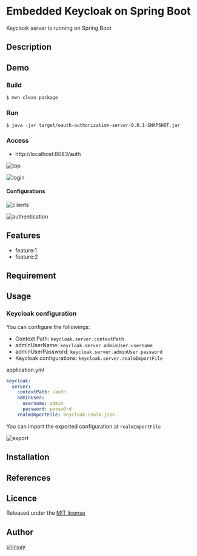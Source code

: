 # Embedded Keycloak on Spring Boot

Keycloak server is running on Spring Boot

## Description

## Demo
### Build
```shell
$ mvn clean package
```

### Run
```shell
$ java -jar target/oauth-authorization-server-0.0.1-SNAPSHOT.jar
```

### Access
- http://localhost:8083/auth

![top](https://user-images.githubusercontent.com/3072734/123707769-2d87a580-d8a5-11eb-92ca-8620bf13764e.png)

![login](https://user-images.githubusercontent.com/3072734/123707820-45f7c000-d8a5-11eb-8bdb-05a8796629fe.png)

#### Configurations
![clients](https://user-images.githubusercontent.com/3072734/123708111-d46c4180-d8a5-11eb-880f-ead20c14ce09.png)

![authentication](https://user-images.githubusercontent.com/3072734/123708228-01205900-d8a6-11eb-9b54-99176b66913b.png)


## Features

- feature:1
- feature:2

## Requirement

## Usage
### Keycloak configuration
You can configure the followings:
- Context Path: `keycloak.server.contextPath`
- adminUserName: `keycloak.server.adminUser.username`
- adminUserPassword: `keycloak.server.adminUser.password`
- Keycloak configurations: `keycloak.server.realmImportFile`

application.yml
```yaml
keycloak:
  server:
    contextPath: /auth
    adminUser:
      username: admin
      password: passw0rd
    realmImportFile: keycloak-realm.json
```

You can import the exported configuration at `realmImportFile`

![export](https://user-images.githubusercontent.com/3072734/123708343-36c54200-d8a6-11eb-82d0-1e9cb90e5c09.png)


## Installation

## References

## Licence

Released under the [MIT license](https://gist.githubusercontent.com/shinyay/56e54ee4c0e22db8211e05e70a63247e/raw/34c6fdd50d54aa8e23560c296424aeb61599aa71/LICENSE)

## Author

[shinyay](https://github.com/shinyay)
